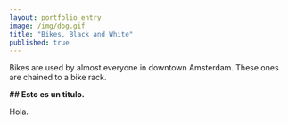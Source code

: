 ```yaml
---
layout: portfolio_entry
image: /img/dog.gif
title: "Bikes, Black and White"
published: true
---
```


Bikes are used by almost everyone in downtown Amsterdam. These ones are chained to a bike rack.

**## Esto es un titulo.**

Hola.